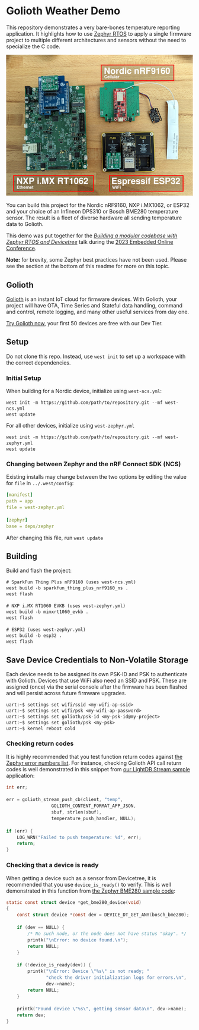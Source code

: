 # Golioth Weather Demo

This repository demonstrates a very bare-bones temperature reporting
application. It highlights how to use [Zephyr
RTOS](https://www.zephyrproject.org/) to apply a single firmware project to
multiple different architectures and sensors without the need to specialize the
C code.

![Several chip architectures running the same Zephyr code](img/many_weather_devices_microcontrollers_scaled.jpg)

You can build this project for the Nordic nRF9160, NXP i.MX1062, or ESP32 and
your choice of an Infineon DPS310 or Bosch BME280 temperature sensor. The result
is a fleet of diverse hardware all sending temperature data to Golioth.

This demo was put together for the [*Building a modular codebase with Zephyr
RTOS and
Devicetree*](https://embeddedonlineconference.com/session/Building_a_Modular_Codebase_with_Zephyr_RTOS_and_Devicetree)
talk during the [2023 Embedded Online
Conference](https://embeddedonlineconference.com/).

**Note:** for brevity, some Zephyr best practices have not been used. Please see
the section at the bottom of this readme for more on this topic.

## Golioth

[Golioth](https://golioth.io/) is an instant IoT cloud for firmware devices.
With Golioth, your project will have OTA, Time Series and Stateful data handling,
command and control, remote logging, and many other useful services from day
one.

[Try Golioth now](https://console.golioth.io/), your first 50 devices are free
with our Dev Tier.

## Setup

Do not clone this repo. Instead, use `west init` to set up a workspace with the
correct dependencies.

### Initial Setup

When building for a Nordic device, initialize using `west-ncs.yml`:

```
west init -m https://github.com/path/to/repository.git --mf west-ncs.yml
west update
```

For all other devices, initialize using `west-zephyr.yml`

```
west init -m https://github.com/path/to/repository.git --mf west-zephyr.yml
west update
```

### Changing between Zephyr and the nRF Connect SDK (NCS)

Existing installs may change between the two options by editing the value for
`file` in `../.west/config`:

```yaml
[manifest]
path = app
file = west-zephyr.yml

[zephyr]
base = deps/zephyr
```

After changing this file, run `west update`

## Building

Build and flash the project:

```
# SparkFun Thing Plus nRF9160 (uses west-ncs.yml)
west build -b sparkfun_thing_plus_nrf9160_ns .
west flash

# NXP i.MX RT1060 EVKB (uses west-zephyr.yml)
west build -b mimxrt1060_evkb .
west flash

# ESP32 (uses west-zephyr.yml)
west build -b esp32 .
west flash
```

## Save Device Credentials to Non-Volatile Storage

Each device needs to be assigned its own PSK-ID and PSK to authenticate with
Golioth. Devices that use WiFi also need an SSID and PSK. These are assigned
(once) via the serial console after the firmware has been flashed and will
persist across future firmware upgrades.

```
uart:~$ settings set wifi/ssid <my-wifi-ap-ssid>
uart:~$ settings set wifi/psk <my-wifi-ap-password>
uart:~$ settings set golioth/psk-id <my-psk-id@my-project>
uart:~$ settings set golioth/psk <my-psk>
uart:~$ kernel reboot cold
```

### Checking return codes

It is highly recommended that you test function return codes against [the Zephyr
error numbers
list](https://docs.zephyrproject.org/apidoc/latest/group__system__errno.html).
For instance, checking Golioth API call return codes is well demonstrated in
this snippet from [our LightDB Stream
sample](https://github.com/golioth/golioth-zephyr-sdk/blob/main/samples/lightdb_stream/src/main.c)
application:

```c
int err;

err = golioth_stream_push_cb(client, "temp",
			     GOLIOTH_CONTENT_FORMAT_APP_JSON,
			     sbuf, strlen(sbuf),
			     temperature_push_handler, NULL);

if (err) {
	LOG_WRN("Failed to push temperature: %d", err);
	return;
}
```

### Checking that a device is ready

When getting a device such as a sensor from Devicetree, it is recommended that
you use `device_is_ready()` to verify. This is well demonstrated in this
function from [the Zephyr BME280 sample
code](https://github.com/zephyrproject-rtos/zephyr/blob/main/samples/sensor/bme280/src/main.c):

```c
static const struct device *get_bme280_device(void)
{
	const struct device *const dev = DEVICE_DT_GET_ANY(bosch_bme280);

	if (dev == NULL) {
		/* No such node, or the node does not have status "okay". */
		printk("\nError: no device found.\n");
		return NULL;
	}

	if (!device_is_ready(dev)) {
		printk("\nError: Device \"%s\" is not ready; "
		       "check the driver initialization logs for errors.\n",
		       dev->name);
		return NULL;
	}

	printk("Found device \"%s\", getting sensor data\n", dev->name);
	return dev;
}
```

